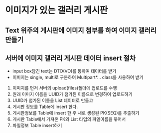 # 이미지가 있는 갤러리 게시판

## Text 위주의 게시판에 이미지 첨부를 하여 이미지 갤러리 만들기

## 서버에 이미지 갤러리 게시판 데이터 insert 절차
* input box담긴 text는 DTO(VO)를 통하여 데이터를 받기
* 이미지는 single, multi로 구분하여 Multipart*... class를 사용하여 받기

1. 이미지를 먼저 서버의 upload(files)폴더에 업로드를 수행
2. 원래 이미지 이름을 UUID가 첨가된 이름으로 변경하여 업로드하기
3. UUID가 첨가된 이름을 List<String> 데이터로 만들고 
4. 게시판 정보를 Table에 insert 한다.
5. 게시판정보를 Table에 insert 한 후 새로 생성된 PK(SEQ)를 추출하기
6. 게시판 Table에서 가져온 PK와 List<String> 타입의 파일이름을 묶어서
7. 파일정보 Table insert하기